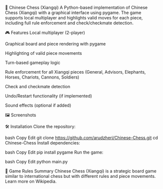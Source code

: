 🏯 Chinese Chess (Xiangqi)
A Python-based implementation of Chinese Chess (Xiangqi) with a graphical interface using pygame. The game supports local multiplayer and highlights valid moves for each piece, including full rule enforcement and check/checkmate detection.

🎮 Features
Local multiplayer (2-player)

Graphical board and piece rendering with pygame

Highlighting of valid piece movements

Turn-based gameplay logic

Rule enforcement for all Xiangqi pieces (General, Advisors, Elephants, Horses, Chariots, Cannons, Soldiers)

Check and checkmate detection

Undo/Restart functionality (if implemented)

Sound effects (optional if added)

🖼️ Screenshots

🛠️ Installation
Clone the repository:

bash
Copy
Edit
git clone https://github.com/arudzheri/Chinese-Chess.git
cd Chinese-Chess
Install dependencies:

bash
Copy
Edit
pip install pygame
Run the game:

bash
Copy
Edit
python main.py

🧠 Game Rules Summary
Chinese Chess (Xiangqi) is a strategic board game similar to international chess but with different rules and piece movements. Learn more on Wikipedia.
